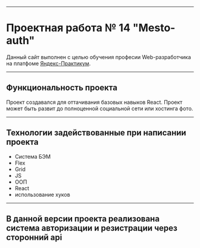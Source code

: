 ___
# Проектная работа № 14 "Mesto-auth"

Данный сайт выполнен с целью обучения професии Web-разработчика на платфоме [Яндекс-Практикум](https://praktikum.yandex.ru/).
____
## Функциональность проекта
Проект создавался для оттачивания базовых навыков React.
Проект может быть развит до полноценной социальной сети или хостинга фото.

____

## Технологии задействованные при написании проекта

  - Система БЭМ
  - Flex
  - Grid
  - JS
  - ООП
  - React
  - использование хуков

  ____

## В данной версии проекта реализована система авторизации и резистрации через сторонний api
